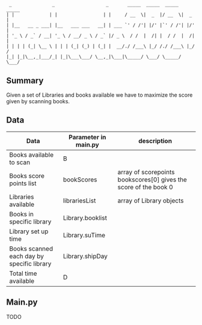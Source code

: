 #

```
 _               _                   _       _____  _____  _____  _____ 
| |             | |                 | |     / __  \|  _  |/ __  \|  _  |
| |__   __ _ ___| |__   ___ ___   __| | ___ `' / /'| |/' |`' / /'| |/' |
| '_ \ / _` / __| '_ \ / __/ _ \ / _` |/ _ \  / /  |  /| |  / /  |  /| |
| | | | (_| \__ \ | | | (_| (_) | (_| |  __/./ /___\ |_/ /./ /___\ |_/ /
|_| |_|\__,_|___/_| |_|\___\___/ \__,_|\___|\_____/ \___/ \_____/ \___/ 

```

## Summary

Given a set of Libraries and books available we have to maximize the score given by scanning books.

## Data

| Data                                       | Parameter in main.py | description                                                      |
|--------------------------------------------|----------------------|------------------------------------------------------------------|
| Books available to scan                    | B                    |                                                                  |
| Books score points list                    | bookScores           | array of scorepoints bookscores[0] gives the score of the book 0 |
| Libraries available                        | librariesList        | array of Library objects                                         |
| Books in specific library                  | Library.booklist     |                                                                  |
| Library set up time                        | Library.suTime       |                                                                  |
| Books scanned each day by specific library | Library.shipDay      |                                                                  |
| Total time available                       | D                    |                                                                  |

## Main.py

TODO